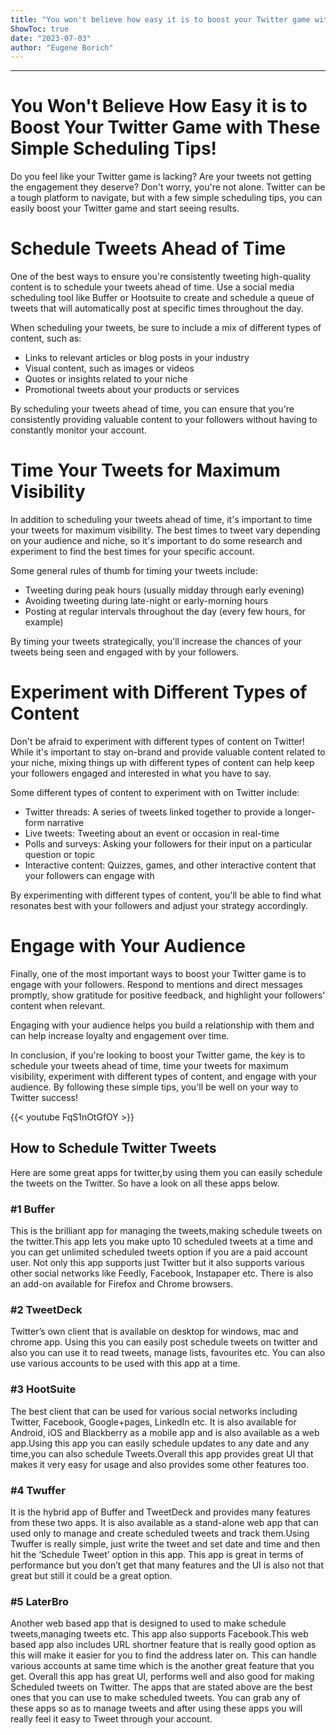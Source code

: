 ```yaml
---
title: "You won't believe how easy it is to boost your Twitter game with these simple scheduling tips!"
ShowToc: true 
date: "2023-07-03"
author: "Eugene Borich"
---
```

*****
# You Won't Believe How Easy it is to Boost Your Twitter Game with These Simple Scheduling Tips!

Do you feel like your Twitter game is lacking? Are your tweets not getting the engagement they deserve? Don't worry, you're not alone. Twitter can be a tough platform to navigate, but with a few simple scheduling tips, you can easily boost your Twitter game and start seeing results.

# Schedule Tweets Ahead of Time

One of the best ways to ensure you're consistently tweeting high-quality content is to schedule your tweets ahead of time. Use a social media scheduling tool like Buffer or Hootsuite to create and schedule a queue of tweets that will automatically post at specific times throughout the day.

When scheduling your tweets, be sure to include a mix of different types of content, such as:

- Links to relevant articles or blog posts in your industry
- Visual content, such as images or videos
- Quotes or insights related to your niche
- Promotional tweets about your products or services

By scheduling your tweets ahead of time, you can ensure that you're consistently providing valuable content to your followers without having to constantly monitor your account.

# Time Your Tweets for Maximum Visibility

In addition to scheduling your tweets ahead of time, it's important to time your tweets for maximum visibility. The best times to tweet vary depending on your audience and niche, so it's important to do some research and experiment to find the best times for your specific account.

Some general rules of thumb for timing your tweets include:

- Tweeting during peak hours (usually midday through early evening)
- Avoiding tweeting during late-night or early-morning hours
- Posting at regular intervals throughout the day (every few hours, for example)

By timing your tweets strategically, you'll increase the chances of your tweets being seen and engaged with by your followers.

# Experiment with Different Types of Content

Don't be afraid to experiment with different types of content on Twitter! While it's important to stay on-brand and provide valuable content related to your niche, mixing things up with different types of content can help keep your followers engaged and interested in what you have to say.

Some different types of content to experiment with on Twitter include:

- Twitter threads: A series of tweets linked together to provide a longer-form narrative
- Live tweets: Tweeting about an event or occasion in real-time
- Polls and surveys: Asking your followers for their input on a particular question or topic
- Interactive content: Quizzes, games, and other interactive content that your followers can engage with

By experimenting with different types of content, you'll be able to find what resonates best with your followers and adjust your strategy accordingly.

# Engage with Your Audience

Finally, one of the most important ways to boost your Twitter game is to engage with your followers. Respond to mentions and direct messages promptly, show gratitude for positive feedback, and highlight your followers' content when relevant.

Engaging with your audience helps you build a relationship with them and can help increase loyalty and engagement over time.

In conclusion, if you're looking to boost your Twitter game, the key is to schedule your tweets ahead of time, time your tweets for maximum visibility, experiment with different types of content, and engage with your audience. By following these simple tips, you'll be well on your way to Twitter success!

{{< youtube FqS1nOtGfOY >}} 



## How to Schedule Twitter Tweets


Here are some great apps for twitter,by using them you can easily schedule the tweets on the Twitter. So have a look on all these apps below.

 
### #1 Buffer


This is the brilliant app for managing the tweets,making schedule tweets on the twitter.This app lets you make upto 10 scheduled tweets at a time and you can get unlimited scheduled tweets option if you are a paid account user. Not only this app supports just Twitter but it also supports various other social networks like Feedly, Facebook, Instapaper etc. There is also an add-on available for Firefox and Chrome browsers.

 
### #2 TweetDeck


Twitter’s own client that is available on desktop for windows, mac and chrome app. Using this you can easily post schedule tweets on twitter and also you can use it to read tweets, manage lists, favourites etc. You can also use various accounts to be used with this app at a time.

 
### #3 HootSuite


The best client that can be used for various social networks including Twitter, Facebook, Google+pages, LinkedIn etc. It is also available for Android, iOS and Blackberry as a mobile app and is also available as a web app.Using this app you can easily schedule updates to any date and any time,you can also schedule Tweets.Overall this app provides great UI that makes it very easy for usage and also provides some other features too.

 
### #4 Twuffer


It is the hybrid app of Buffer and TweetDeck and provides many features from these two apps. It is also available as a stand-alone web app that can used only to manage and create scheduled tweets and track them.Using Twuffer is really simple, just write the tweet and set date and time and then hit the ‘Schedule Tweet’ option in this app. This app is great in terms of performance but you don’t get that many features and the UI is also not that great but still it could be a great option.

 
### #5 LaterBro


Another web based app that is designed to used to make schedule tweets,managing tweets etc. This app also supports Facebook.This web based app also includes URL shortner feature that is really good option as this will make it easier for you to find the address later on. This can handle various accounts at same time which is the another great feature that you get. Overall this app has great UI, performs well and also good for making Scheduled tweets on Twitter.
The apps that are stated above are the best ones that you can use to make scheduled tweets. You can grab any of these apps so as to manage tweets and after using these apps you will really feel it easy to Tweet through your account.





